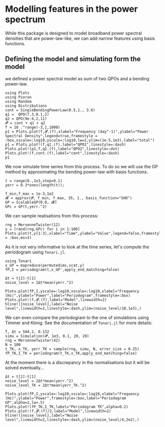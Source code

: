 # Modelling features in the power spectrum

While this package is designed to model broadband power spectral densities that are power-law-like, we can add narrow features using basis functions.



## Defining the model and simulating form the model

we defined a power spectral model as sum of two QPOs and a bending power-law.
```@example psd_features
using Plots
using Pioran
using Random
using Distributions
cont = SingleBendingPowerLaw(0.5,1., 3.6)
q1 =  QPO(7.3,0.1,2)
q2 = QPO(9e-4,2,11)
𝓟 = cont + q1 + q2
f = 10 .^range(-3,1,1000)
p1 = Plots.plot(f,𝓟.(f),xlabel="Frequency (day^-1)",ylabel="Power Spectral Density",legend=true,framestyle = :box,xscale=:log10,yscale=:log10,lw=2,ylim=(1e-5,1e3),label="total")
p1 = Plots.plot!(f,q1.(f),label="QPO1",linestyle=:dash)
Plots.plot!(p1,f,q2.(f),label="QPO2",linestyle=:dot)
Plots.plot!(f,cont.(f),label="cont",linestyle=:dash)
p1
```

We now simulate time series from this process. To do so we will use the GP method by approximating the bending power-law with basis functions.

```@example psd_features
t = range(0.,1e3,step=0.1)
yerr = 0.3*ones(length(t));
```

```@example psd_features
f_min,f_max = 1e-3,1e2
𝓡 = approx(𝓟, f_min, f_max, 35, 1., basis_function="SHO")
GP = ScalableGP(0.0, 𝓡)
GPc = GP(t,yerr.^2)
```

We can sample realisations from this process:
```@example psd_features
rng = MersenneTwister(12)
y = [rand(rng,GPc) for i in 1:100]
Plots.plot(t,y[1:3],xlabel="Time",ylabel="Value",legend=false,framestyle = :box,ms=3)
```
As it is not very informative to look at the time series, let's compute the periodogram using `Tonari.jl`.

```@example psd_features
using Tonari
x_GP = mapreduce(permutedims,vcat,y)
fP,I = periodogram(t,x_GP',apply_end_matching=false)
```

```@example psd_features
Δt = t[2]-t[1]
noise_level = 2Δt*mean(yerr.^2)

Plots.plot(fP,I,yscale=:log10,xscale=:log10,xlabel="Frequency (Hz)",ylabel="Power",label="Periodogram",framestyle=:box)
Plots.plot!(f,𝓟.(f),label="Model",linewidth=2)
hline!([noise_level],label="Noise level",linewidth=2,linestyle=:dash,ylim=(noise_level/10,1e3),)
```

We can even compare the periodogram to the one of simulations using Timmer and König. See the documentation of `Tonari.jl` for more details:

```@example psd_features
T, Δt = 504.2, 0.132
simu = Simulation(𝓟, 1e3, 0.1, 20, 20)
rng = MersenneTwister(42)
N = 100
t_TK, x_TK, yerr_TK = sample(rng, simu, N, error_size = 0.25)
fP_TK,I_TK = periodogram(t_TK,x_TK,apply_end_matching=false)
```

At the moment there is a discrepancy in the normalisations but it will be solved eventually...
```@example psd_features
Δt = t[2]-t[1]
noise_level = 2Δt*mean(yerr.^2)
noise_level_TK = 2Δt*mean(yerr_TK.^2)

Plots.plot(fP,I,yscale=:log10,xscale=:log10,xlabel="Frequency (Hz)",ylabel="Power",framestyle=:box,label="Periodogram GP",alpha=1,lw=.5)
Plots.plot!(fP_TK,I_TK,label="Periodogram TK",alpha=0.2)
Plots.plot!(f,𝓟.(f)/2,label="Model",linewidth=2)
hline!([noise_level],label="Noise level",linewidth=2,linestyle=:dash,ylim=(noise_level/4,2e2),)
```